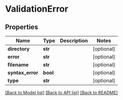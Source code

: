 # ValidationError

## Properties
Name | Type | Description | Notes
------------ | ------------- | ------------- | -------------
**directory** | **str** |  | [optional] 
**error** | **str** |  | [optional] 
**filename** | **str** |  | [optional] 
**syntax_error** | **bool** |  | [optional] 
**type** | **str** |  | [optional] 

[[Back to Model list]](../README.md#documentation-for-models) [[Back to API list]](../README.md#documentation-for-api-endpoints) [[Back to README]](../README.md)

